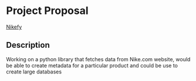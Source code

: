 # Project Proposal

[Nikefy](https://github.com/cgr2134/nikefy)

## Description

Working on a python library that fetches data from Nike.com website, would be able to create metadata for a particular product and could be use to create large databases
